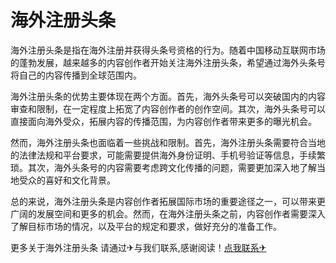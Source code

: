 # 海外注册头条

海外注册头条是指在海外注册并获得头条号资格的行为。随着中国移动互联网市场的蓬勃发展，越来越多的内容创作者开始关注海外注册头条，希望通过海外头条号将自己的内容传播到全球范围内。

海外注册头条的优势主要体现在两个方面。首先，海外头条号可以突破国内的内容审查和限制，在一定程度上拓宽了内容创作者的创作空间。其次，海外头条号可以直接面向海外受众，拓展内容的传播范围，为内容创作者带来更多的曝光机会。

然而，海外注册头条也面临着一些挑战和限制。首先，海外注册头条需要符合当地的法律法规和平台要求，可能需要提供海外身份证明、手机号验证等信息，手续繁琐。其次，海外头条号的内容需要考虑跨文化传播的问题，需要更加深入地了解当地受众的喜好和文化背景。

总的来说，海外注册头条是内容创作者拓展国际市场的重要途径之一，可以带来更广阔的发展空间和更多的机会。然而，在海外注册头条之前，内容创作者需要深入了解目标市场的情况，以及平台的规定和要求，做好充分的准备工作。

更多关于海外注册头条 请通过✈与我们联系,感谢阅读！[点我联系✈](https://go.G208.com)